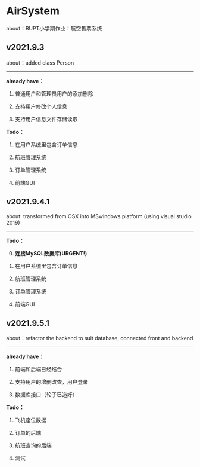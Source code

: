# AirSystem

about：BUPT小学期作业：航空售票系统

## v2021.9.3
about：added class Person

---

**already have：**

1. 普通用户和管理员用户的添加删除

2. 支持用户修改个人信息

3. 支持用户信息文件存储读取

**Todo：**

1. 在用户系统里包含订单信息

2. 航班管理系统

3. 订单管理系统

4. 前端GUI

## v2021.9.4.1
about: transformed from OSX into MSwindows platform (using visual studio 2019)

---

**Todo：**

0. **连接MySQL数据库(URGENT!)**

1. 在用户系统里包含订单信息

2. 航班管理系统

3. 订单管理系统

4. 前端GUI

## v2021.9.5.1
about：refactor the backend to suit database, connected front and backend

---

**already have：**

1. 前端和后端已经结合

2. 支持用户的增删改查，用户登录

3. 数据库接口（轮子已造好）

**Todo：**

1. 飞机座位数据

2. 订单的后端

3. 航班查询的后端

4. 测试

